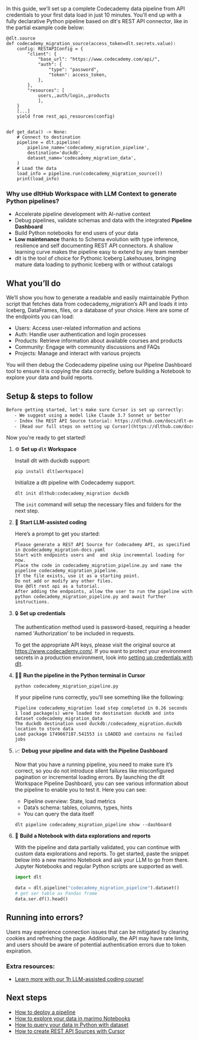 In this guide, we'll set up a complete Codecademy data pipeline from API credentials to your first data load in just 10 minutes. You'll end up with a fully declarative Python pipeline based on dlt's REST API connector, like in the partial example code below:

```python-outcome
@dlt.source
def codecademy_migration_source(access_token=dlt.secrets.value):
    config: RESTAPIConfig = {
        "client": {
            "base_url": "https://www.codecademy.com/api/",
            "auth": {
                "type": "password",
                "token": access_token,
            },
        },
        "resources": [
            users,,auth/login,,products
            ],
    }
    [...]
    yield from rest_api_resources(config)


def get_data() -> None:
    # Connect to destination
    pipeline = dlt.pipeline(
        pipeline_name='codecademy_migration_pipeline',
        destination='duckdb',
        dataset_name='codecademy_migration_data', 
    )
    # Load the data
    load_info = pipeline.run(codecademy_migration_source())
    print(load_info) 
```

### Why use dltHub Workspace with LLM Context to generate Python pipelines?

- Accelerate pipeline development with AI-native context
- Debug pipelines, validate schemas and data with the integrated **Pipeline Dashboard**
- Build Python notebooks for end users of your data
- **Low maintenance** thanks to Schema evolution with type inference, resilience and self documenting REST API connectors. A shallow learning curve makes the pipeline easy to extend by any team member
- dlt is the tool of choice for Pythonic Iceberg Lakehouses, bringing mature data loading to pythonic Iceberg with or without catalogs

## What you’ll do

We’ll show you how to generate a readable and easily maintainable Python script that fetches data from codecademy_migration’s API and loads it into Iceberg, DataFrames, files, or a database of your choice. Here are some of the endpoints you can load:

- Users: Access user-related information and actions
- Auth: Handle user authentication and login processes
- Products: Retrieve information about available courses and products
- Community: Engage with community discussions and FAQs
- Projects: Manage and interact with various projects

You will then debug the Codecademy pipeline using our Pipeline Dashboard tool to ensure it is copying the data correctly, before building a Notebook to explore your data and build reports.

## Setup & steps to follow

```default
Before getting started, let's make sure Cursor is set up correctly:
   - We suggest using a model like Claude 3.7 Sonnet or better
   - Index the REST API Source tutorial: https://dlthub.com/docs/dlt-ecosystem/verified-sources/rest_api/ and add it to context as **@dlt rest api**
   - [Read our full steps on setting up Cursor](https://dlthub.com/docs/dlt-ecosystem/llm-tooling/cursor-restapi#23-configuring-cursor-with-documentation)
```

Now you're ready to get started!

1. ⚙️ **Set up `dlt` Workspace**
    
    Install dlt with duckdb support:
    ```shell
    pip install dlt[workspace]
    ```

    Initialize a dlt pipeline with Codecademy support.
    ```shell
    dlt init dlthub:codecademy_migration duckdb
    ```

    The `init` command will setup the necessary files and folders for the next step.
    
2. 🤠 **Start LLM-assisted coding**
    
    Here’s a prompt to get you started:
    
    ```prompt
    Please generate a REST API Source for Codecademy API, as specified in @codecademy_migration-docs.yaml 
    Start with endpoints users and  and skip incremental loading for now. 
    Place the code in codecademy_migration_pipeline.py and name the pipeline codecademy_migration_pipeline. 
    If the file exists, use it as a starting point. 
    Do not add or modify any other files. 
    Use @dlt rest api as a tutorial. 
    After adding the endpoints, allow the user to run the pipeline with python codecademy_migration_pipeline.py and await further instructions.
    ```

    
3. 🔒 **Set up credentials** 
    
    The authentication method used is password-based, requiring a header named 'Authorization' to be included in requests.
    
    To get the appropriate API keys, please visit the original source at https://www.codecademy.com/.
    If you want to protect your environment secrets in a production environment, look into [setting up credentials with dlt](https://dlthub.com/docs/walkthroughs/add_credentials).
    
4. 🏃‍♀️ **Run the pipeline in the Python terminal in Cursor**
    
    ```shell
    python codecademy_migration_pipeline.py
    ```
    
    If your pipeline runs correctly, you’ll see something like the following:
    
    ```shell
    Pipeline codecademy_migration load step completed in 0.26 seconds
    1 load package(s) were loaded to destination duckdb and into dataset codecademy_migration_data
    The duckdb destination used duckdb:/codecademy_migration.duckdb location to store data
    Load package 1749667187.541553 is LOADED and contains no failed jobs
    ```
    
5. 📈 **Debug your pipeline and data with the Pipeline Dashboard**

    Now that you have a running pipeline, you need to make sure it’s correct, so you do not introduce silent failures like misconfigured pagination or incremental loading errors. By launching the dlt Workspace Pipeline Dashboard, you can see various information about the pipeline to enable you to test it. Here you can see:
    - Pipeline overview: State, load metrics
    - Data’s schema: tables, columns, types, hints
    - You can query the data itself
    
    ```shell
    dlt pipeline codecademy_migration_pipeline show --dashboard
    ```
    
6. 🐍 **Build a Notebook with data explorations and reports**

    With the pipeline and data partially validated, you can continue with custom data explorations and reports. To get started, paste the snippet below into a new marimo Notebook and ask your LLM to go from there. Jupyter Notebooks and regular Python scripts are supported as well.

    
    ```python
    import dlt

   data = dlt.pipeline("codecademy_migration_pipeline").dataset()
   # get ser table as Pandas frame
   data.ser.df().head()
    ```

## Running into errors?

Users may experience connection issues that can be mitigated by clearing cookies and refreshing the page. Additionally, the API may have rate limits, and users should be aware of potential authentication errors due to token expiration.

### Extra resources:

- [Learn more with our 1h LLM-assisted coding course!](https://www.youtube.com/watch?v=GGid70rnJuM)

## Next steps

- [How to deploy a pipeline](https://dlthub.com/docs/walkthroughs/deploy-a-pipeline)
- [How to explore your data in marimo Notebooks](https://dlthub.com/docs/general-usage/dataset-access/marimo)
- [How to query your data in Python with dataset](https://dlthub.com/docs/general-usage/dataset-access/dataset)
- [How to create REST API Sources with Cursor](https://dlthub.com/docs/dlt-ecosystem/llm-tooling/cursor-restapi)